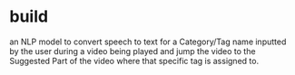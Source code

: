 # build

 an NLP model to convert speech to text for a Category/Tag name inputted by the user during a video being played and jump the video to the Suggested Part of the video where that specific tag is assigned to.
